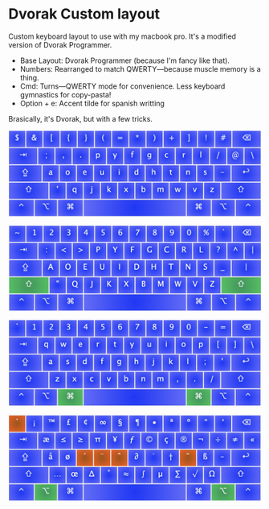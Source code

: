 # Dvorak Custom layout
Custom keyboard layout to use with my macbook pro. It's a modified version of Dvorak Programmer.
- Base Layout: Dvorak Programmer (because I'm fancy like that).
- Numbers: Rearranged to match QWERTY—because muscle memory is a thing.
- Cmd: Turns—QWERTY mode for convenience. Less keyboard gymnastics for copy-pasta!
- Option + e: Accent tilde for spanish writting

Brasically, it's Dvorak, but with a few tricks.

![layout-img-0](dvorak-custom-0.jpg)

![layout-img-1](dvorak-custom-1.jpg)

![layout-img-2](dvorak-custom-2.jpg)

![layout-img-3](dvorak-custom-3.jpg)
